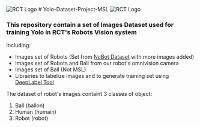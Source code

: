 ![RCT Logo](http://rct.univ-tln.fr/wp-content/uploads/logo-RCT_100.png) # Yolo-Dataset-Project-MSL ![RCT Logo](http://rct.univ-tln.fr/wp-content/uploads/logo-RCT_100.png)

### This repository contain a set of Images Dataset used for training Yolo in RCT's Robots Vision system
Including:

* Images set of Robots (Set from [NuBot Dataset](https://github.com/Abbyls/robocup-MSL-dataset) with more images added)
* Images set of Robots and Ball from our robot's omnivision camera
* Images set of Ball (Not MSL)
* Librairies to labelize images and to generate training set using [DeepLabel Tool](https://github.com/jveitchmichaelis/deeplabel)

The dataset of robot's images containt 3 classes of object:
1. Ball (ballon)
2. Human (humain)
3. Robot (robot)


